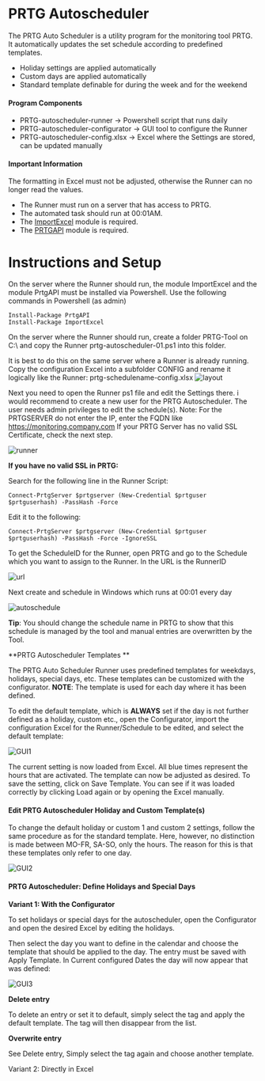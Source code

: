 
# PRTG Autoscheduler

The PRTG Auto Scheduler is a utility program for the monitoring tool PRTG. It automatically updates the set schedule according to predefined templates.

  - Holiday settings are applied automatically
  - Custom days are applied automatically
  - Standard template definable for during the week and for the weekend

#### Program Components

  - PRTG-autoscheduler-runner -> Powershell script that runs daily
  - PRTG-autoscheduler-configurator -> GUI tool to configure the Runner
  - PRTG-autoscheduler-config.xlsx -> Excel where the Settings are stored, can be updated manually


#### Important Information

The formatting in Excel must not be adjusted, otherwise the Runner can no longer read the values.

- The Runner must run on a server that has access to PRTG.
- The automated task should run at 00:01AM.
- The [ImportExcel](https://github.com/dfinke/ImportExcel) module is required.
- The [PRTGAPI](https://github.com/lordmilko/PrtgAPI) module is required.


# Instructions and Setup

On the server where the Runner should run, the module ImportExcel and the module PrtgAPI must be installed via Powershell. Use the following commands in Powershell (as admin)

    Install-Package PrtgAPI
    Install-Package ImportExcel

On the server where the Runner should run, create a folder PRTG-Tool on C:\ and copy the Runner prtg-autoscheduler-01.ps1 into this folder.

It is best to do this on the same server where a Runner is already running. Copy the configuration Excel into a subfolder CONFIG and rename it logically like the Runner: prtg-schedulename-config.xlsx
![layout](https://github.com/mrpowershell/prtg-autoscheduler/raw/master/Images/Layout2.png)

Next you need to open the Runner ps1 file and edit the Settings there. i would recommend to create a new user for the PRTG Autoscheduler. The user needs admin privileges to edit the schedule(s). Note: For the PRTGSERVER do not enter the IP, enter the FQDN like https://monitoring.company.com If your PRTG Server has no valid SSL Certificate, check the next step.

![runner](https://github.com/mrpowershell/prtg-autoscheduler/raw/master/Images/runner_configuration.png)

**If you have no valid SSL in PRTG:**

Search for the following line in the Runner Script:

    Connect-PrtgServer $prtgserver (New-Credential $prtguser $prtguserhash) -PassHash -Force

Edit it to the following:

    Connect-PrtgServer $prtgserver (New-Credential $prtguser $prtguserhash) -PassHash -Force -IgnoreSSL

To get the ScheduleID for the Runner, open PRTG and go to the Schedule which you want to assign to the Runner. In the URL is the RunnerID

![url](https://github.com/mrpowershell/prtg-autoscheduler/raw/master/Images/url_example.png)

Next create and schedule in Windows which runs at 00:01 every day

![autoschedule](https://github.com/mrpowershell/prtg-autoscheduler/raw/master/Images/autoschedule.png)


**Tip**: You should change the schedule name in PRTG to show that this schedule is managed by the tool and manual entries are overwritten by the Tool.

**PRTG Autoscheduler Templates **

The PRTG Auto Scheduler Runner uses predefined templates for weekdays, holidays, special days, etc. These templates can be customized with the configurator. **NOTE**: The template is used for each day where it has been defined.

To edit the default template, which is **ALWAYS** set if the day is not further defined as a holiday, custom etc., open the Configurator, import the configuration Excel for the Runner/Schedule to be edited, and select the default template:

![GUI1](https://github.com/mrpowershell/prtg-autoscheduler/raw/master/Images/GUI_1.png)

The current setting is now loaded from Excel. All blue times represent the hours that are activated. The template can now be adjusted as desired. To save the setting, click on Save Template. You can see if it was loaded correctly by clicking Load again or by opening the Excel manually.

#### Edit PRTG Autoscheduler Holiday and Custom Template(s)

To change the default holiday or custom 1 and custom 2 settings, follow the same procedure as for the standard template. Here, however, no distinction is made between MO-FR, SA-SO, only the hours. The reason for this is that these templates only refer to one day.

![GUI2](https://github.com/mrpowershell/prtg-autoscheduler/raw/master/Images/GUI_2.png)

#### PRTG Autoscheduler: Define Holidays and Special Days

**Variant 1: With the Configurator**

To set holidays or special days for the autoscheduler, open the Configurator and open the desired Excel by editing the holidays.

Then select the day you want to define in the calendar and choose the template that should be applied to the day. The entry must be saved with Apply Template. In Current configured Dates the day will now appear that was defined:

![GUI3](https://github.com/mrpowershell/prtg-autoscheduler/raw/master/Images/GUI_3.png)


**Delete entry**
 
To delete an entry or set it to default, simply select the tag and apply the default template. The tag will then disappear from the list.

**Overwrite entry** 

See Delete entry, Simply select the tag again and choose another template. 

Variant 2: Directly in Excel



